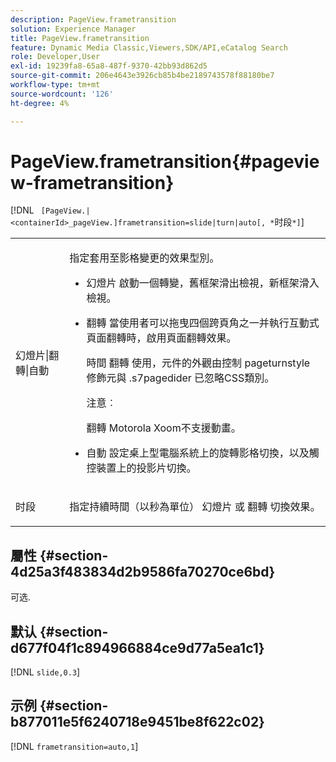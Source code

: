 ```yaml
---
description: PageView.frametransition
solution: Experience Manager
title: PageView.frametransition
feature: Dynamic Media Classic,Viewers,SDK/API,eCatalog Search
role: Developer,User
exl-id: 19239fa8-65a8-487f-9370-42bb93d862d5
source-git-commit: 206e4643e3926cb85b4be2189743578f88180be7
workflow-type: tm+mt
source-wordcount: '126'
ht-degree: 4%

---
```


# PageView.frametransition{#pageview-frametransition}

[!DNL ` [PageView.|<containerId>_pageView.]frametransition=slide|turn|auto[, *`时段`*]`]

<table id="table_625D0EEDA21B46FEA3F5CF7DDF769B50"> 
 <tbody> 
  <tr> 
   <td colname="col1"> <p> <span class="codeph"> 幻燈片|翻轉|自動</span> </p> </td> 
   <td colname="col2"> <p> 指定套用至影格變更的效果型別。 </p> <p> 
     <ul id="ul_4224B7C2722A4185A8BD48703D019AA1"> 
      <li id="li_8482037F8E1C4F11A84DF51790A073FE"> <p><span class="codeph"> 幻燈片</span> 啟動一個轉變，舊框架滑出檢視，新框架滑入檢視。 </p> </li> 
      <li id="li_CE9A99564DF348D0A76AB2A5945155A5"> <p><span class="codeph"> 翻轉</span> 當使用者可以拖曳四個跨頁角之一并執行互動式頁面翻轉時，啟用頁面翻轉效果。 </p> <p>時間 <span class="codeph"> 翻轉</span> 使用，元件的外觀由控制 <span class="codeph"> pageturnstyle</span> 修飾元與 <span class="codeph"> .s7pagedider</span> 已忽略CSS類別。 </p> <p>注意︰  <p><span class="codeph"> 翻轉</span> Motorola Xoom不支援動畫。 </p> </p> </li> 
      <li id="li_79F85B0429CD4B389399FB3823FE767F"> <p> <span class="codeph"> 自動</span> 設定桌上型電腦系統上的旋轉影格切換，以及觸控裝置上的投影片切換。 </p> </li> 
     </ul> </p> </td> 
  </tr> 
  <tr> 
   <td colname="col1"> <p><span class="codeph"><span class="varname"> 时段</span></span> </p> </td> 
   <td colname="col2"> <p>指定持續時間（以秒為單位） <span class="codeph"> 幻燈片</span> 或 <span class="codeph"> 翻轉</span> 切換效果。 </p> </td> 
  </tr> 
 </tbody> 
</table>

## 屬性 {#section-4d25a3f483834d2b9586fa70270ce6bd}

可选.

## 默认 {#section-d677f04f1c894966884ce9d77a5ea1c1}

[!DNL `slide,0.3`]

## 示例 {#section-b877011e5f6240718e9451be8f622c02}

[!DNL `frametransition=auto,1`]
